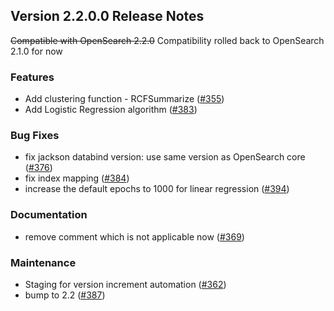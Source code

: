 ## Version 2.2.0.0 Release Notes

~~Compatible with OpenSearch 2.2.0~~ Compatibility rolled back to OpenSearch 2.1.0 for now

### Features

* Add clustering function - RCFSummarize ([#355](https://github.com/opensearch-project/ml-commons/pull/355))
* Add Logistic Regression algorithm ([#383](https://github.com/opensearch-project/ml-commons/pull/383))

### Bug Fixes

* fix jackson databind version: use same version as OpenSearch core ([#376](https://github.com/opensearch-project/ml-commons/pull/376))
* fix index mapping ([#384](https://github.com/opensearch-project/ml-commons/pull/384))
* increase the default epochs to 1000 for linear regression ([#394](https://github.com/opensearch-project/ml-commons/pull/394))

### Documentation

* remove comment which is not applicable now ([#369](https://github.com/opensearch-project/ml-commons/pull/369))

### Maintenance

* Staging for version increment automation ([#362](https://github.com/opensearch-project/ml-commons/pull/362))
* bump to 2.2 ([#387](https://github.com/opensearch-project/ml-commons/pull/387))
